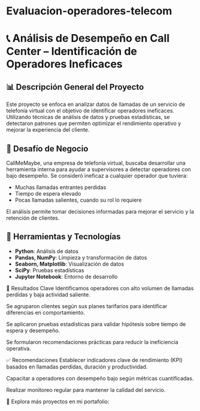 # Evaluacion-operadores-telecom

# 📞 Análisis de Desempeño en Call Center – Identificación de Operadores Ineficaces

## 📊 Descripción General del Proyecto

Este proyecto se enfoca en analizar datos de llamadas de un servicio de telefonía virtual con el objetivo de identificar operadores ineficaces. Utilizando técnicas de análisis de datos y pruebas estadísticas, se detectaron patrones que permiten optimizar el rendimiento operativo y mejorar la experiencia del cliente.

## 🧠 Desafío de Negocio

CallMeMaybe, una empresa de telefonía virtual, buscaba desarrollar una herramienta interna para ayudar a supervisores a detectar operadores con bajo desempeño. Se consideró ineficaz a cualquier operador que tuviera:

- Muchas llamadas entrantes perdidas
- Tiempo de espera elevado
- Pocas llamadas salientes, cuando su rol lo requiere

El análisis permite tomar decisiones informadas para mejorar el servicio y la retención de clientes.

## 🔧 Herramientas y Tecnologías

- **Python**: Análisis de datos  
- **Pandas, NumPy**: Limpieza y transformación de datos  
- **Seaborn, Matplotlib**: Visualización de datos  
- **SciPy**: Pruebas estadísticas  
- **Jupyter Notebook**: Entorno de desarrollo


📌 Resultados Clave
Identificamos operadores con alto volumen de llamadas perdidas y baja actividad saliente.

Se agruparon clientes según sus planes tarifarios para identificar diferencias en comportamiento.

Se aplicaron pruebas estadísticas para validar hipótesis sobre tiempo de espera y desempeño.

Se formularon recomendaciones prácticas para reducir la ineficiencia operativa.

✅ Recomendaciones
Establecer indicadores clave de rendimiento (KPI) basados en llamadas perdidas, duración y productividad.

Capacitar a operadores con desempeño bajo según métricas cuantificadas.

Realizar monitoreo regular para mantener la calidad del servicio.

🔗 Explora más proyectos en mi portafolio:

